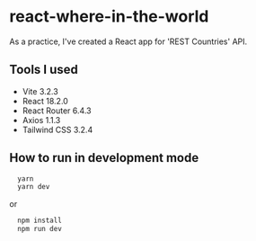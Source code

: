 # react-where-in-the-world

As a practice, I've created a React app for 'REST Countries' API.

## Tools I used

* Vite 3.2.3
* React 18.2.0
* React Router 6.4.3
* Axios 1.1.3
* Tailwind CSS 3.2.4

## How to run in development mode

```bash
  yarn
  yarn dev
```
or

```bash
  npm install
  npm run dev
```